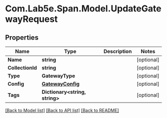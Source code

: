 # Com.Lab5e.Span.Model.UpdateGatewayRequest

## Properties

Name | Type | Description | Notes
------------ | ------------- | ------------- | -------------
**Name** | **string** |  | [optional] 
**CollectionId** | **string** |  | [optional] 
**Type** | **GatewayType** |  | [optional] 
**Config** | [**GatewayConfig**](GatewayConfig.md) |  | [optional] 
**Tags** | **Dictionary&lt;string, string&gt;** |  | [optional] 

[[Back to Model list]](../README.md#documentation-for-models) [[Back to API list]](../README.md#documentation-for-api-endpoints) [[Back to README]](../README.md)

